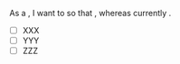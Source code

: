 <!---
When creating a new issue, you can use the following line as a draft title and replace <here>.
Then you can add sub-tasks for this issue with check lists and/or add more description about the issue.
--->
As a <user type>, I want to <task> so that <goal>, whereas currently <this does not exist>.

- [ ] XXX
- [ ] YYY
- [ ] ZZZ
